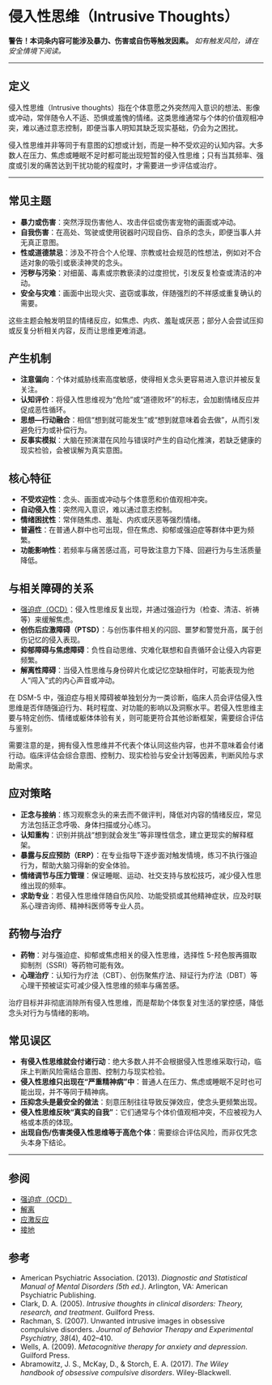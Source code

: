# 侵入性思维（Intrusive Thoughts）

**警告！本词条内容可能涉及暴力、伤害或自伤等触发因素。**
*如有触发风险，请在安全情境下阅读。*

---

## 定义

侵入性思维（Intrusive thoughts）指在个体意愿之外突然闯入意识的想法、影像或冲动，常伴随令人不适、恐惧或羞愧的情绪。这类思维通常与个体的价值观相冲突，难以通过意志控制，即便当事人明知其缺乏现实基础，仍会为之困扰。

侵入性思维并非等同于有意图的幻想或计划，而是一种不受欢迎的认知内容。大多数人在压力、焦虑或睡眠不足时都可能出现短暂的侵入性思维；只有当其频率、强度或引发的痛苦达到干扰功能的程度时，才需要进一步评估或治疗。

---

## 常见主题

* **暴力或伤害**：突然浮现伤害他人、攻击伴侣或伤害宠物的画面或冲动。
* **自我伤害**：在高处、驾驶或使用锐器时闪现自伤、自杀的念头，即便当事人并无真正意图。
* **性或道德禁忌**：涉及不符合个人伦理、宗教或社会规范的性想法，例如对不合适对象的吸引或亵渎神灵的念头。
* **污秽与污染**：对细菌、毒素或宗教亵渎的过度担忧，引发反复检查或清洁的冲动。
* **安全与灾难**：画面中出现火灾、盗窃或事故，伴随强烈的不祥感或重复确认的需要。

这些主题会触发明显的情绪反应，如焦虑、内疚、羞耻或厌恶；部分人会尝试压抑或反复分析相关内容，反而让思维更难消退。

## 产生机制

* **注意偏向**：个体对威胁线索高度敏感，使得相关念头更容易进入意识并被反复关注。
* **认知评价**：将侵入性思维视为“危险”或“道德败坏”的标志，会加剧情绪反应并促成恶性循环。
* **思想—行动融合**：相信“想到就可能发生”或“想到就意味着会去做”，从而引发避免行为或补偿行为。
* **反事实模拟**：大脑在预演潜在风险与错误时产生的自动化推演，若缺乏健康的现实检验，会被误解为真实意图。

## 核心特征

* **不受欢迎性**：念头、画面或冲动与个体意愿和价值观相冲突。
* **自动侵入性**：突然闯入意识，难以通过意志控制。
* **情绪困扰性**：常伴随焦虑、羞耻、内疚或厌恶等强烈情绪。
* **普遍性**：在普通人群中也可出现，但在焦虑、抑郁或强迫症等群体中更为频繁。
* **功能影响性**：若频率与痛苦感过高，可导致注意力下降、回避行为与生活质量降低。

## 与相关障碍的关系

* [强迫症（OCD）](entries/诊断与临床/OCD.md)：侵入性思维反复出现，并通过强迫行为（检查、清洁、祈祷等）来缓解焦虑。
* **创伤后应激障碍（PTSD）**：与创伤事件相关的闪回、噩梦和警觉升高，属于创伤记忆的侵入表现。
* **抑郁障碍与焦虑障碍**：负性自动思维、灾难化联想和自责循环会让侵入内容更频繁。
* **解离性障碍**：当侵入性思维与身份碎片化或记忆空缺相伴时，可能表现为他人“闯入”式的内心声音或冲动。

在 DSM-5 中，强迫症与相关障碍被单独划分为一类诊断，临床人员会评估侵入性思维是否伴随强迫行为、耗时程度、对功能的影响以及洞察水平。若侵入性思维主要与特定创伤、情绪或躯体体验有关，则可能更符合其他诊断框架，需要综合评估与鉴别。

需要注意的是，拥有侵入性思维并不代表个体认同这些内容，也并不意味着会付诸行动。临床评估会综合意图、控制力、现实检验与安全计划等因素，判断风险与求助需求。

## 应对策略

* **正念与接纳**：练习观察念头的来去而不做评判，降低对内容的情绪反应，常见方法包括正念呼吸、身体扫描或分心练习。
* **认知重构**：识别并挑战“想到就会发生”等非理性信念，建立更现实的解释框架。
* **暴露与反应预防（ERP）**：在专业指导下逐步面对触发情境，练习不执行强迫行为，帮助大脑习得新的安全体验。
* **情绪调节与压力管理**：保证睡眠、运动、社交支持与放松技巧，减少侵入性思维出现的频率。
* **求助专业**：若侵入性思维伴随自伤风险、功能受损或其他精神症状，应及时联系心理咨询师、精神科医师等专业人员。

## 药物与治疗

* **药物**：对与强迫症、抑郁或焦虑相关的侵入性思维，选择性 5-羟色胺再摄取抑制剂（SSRI）等药物可能有效。
* **心理治疗**：认知行为疗法（CBT）、创伤聚焦疗法、辩证行为疗法（DBT）等心理干预被证实可减少侵入性思维的频率与痛苦感。

治疗目标并非彻底消除所有侵入性思维，而是帮助个体恢复对生活的掌控感，降低念头对行为与情绪的影响。

## 常见误区

* **有侵入性思维就会付诸行动**：绝大多数人并不会根据侵入性思维采取行动，临床上判断风险需结合意图、控制力与现实检验。
* **侵入性思维只出现在“严重精神病”中**：普通人在压力、焦虑或睡眠不足时也可能出现，并不等同于精神病。
* **压抑念头是最安全的做法**：刻意压制往往导致反弹效应，使念头更频繁出现。
* **侵入性思维反映“真实的自我”**：它们通常与个体价值观相冲突，不应被视为人格或本质的体现。
* **出现自伤/伤害类侵入性思维等于高危个体**：需要综合评估风险，而非仅凭念头本身下结论。

---

## 参阅

* [强迫症（OCD）](entries/诊断与临床/OCD.md)
* [解离](entries/系统体验与机制/Dissociation.md)
* [应激反应](entries/系统体验与机制/Stress-Response.md)
* [接地](entries/实践与支持/Grounding.md)

## 参考

* American Psychiatric Association. (2013). *Diagnostic and Statistical Manual of Mental Disorders (5th ed.)*. Arlington, VA: American Psychiatric Publishing.
* Clark, D. A. (2005). *Intrusive thoughts in clinical disorders: Theory, research, and treatment*. Guilford Press.
* Rachman, S. (2007). Unwanted intrusive images in obsessive compulsive disorders. *Journal of Behavior Therapy and Experimental Psychiatry, 38*(4), 402–410.
* Wells, A. (2009). *Metacognitive therapy for anxiety and depression*. Guilford Press.
* Abramowitz, J. S., McKay, D., & Storch, E. A. (2017). *The Wiley handbook of obsessive compulsive disorders*. Wiley-Blackwell.
